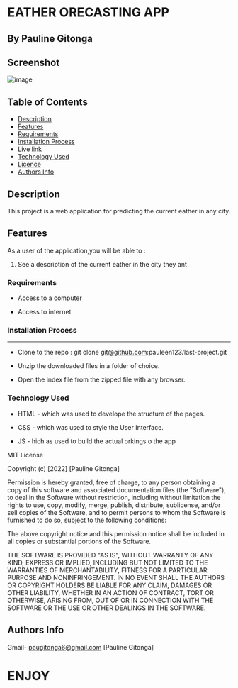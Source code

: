 # EATHER ORECASTING APP

   ## By Pauline Gitonga

## Screenshot
   ![image](./assets/images/screenshot.png)

## Table of Contents

- [Description](#description)
- [Features](#features)
- [Requirements](#requirements)
- [Installation Process](#installation-Process)
- [Live link](#Live-Link)
- [Technology Used](#technology-Used)
- [Licence](#licence)
- [Authors Info](#Authors-info)

## Description

 <p>This project is a web application for predicting the current eather in any city.</p>

## Features

As a user of the application,you will be able to :

1. See a description of the current eather in the city they ant

 ###  Requirements

 * Access to  a computer

 * Access to internet

### Installation Process

 ****  
* Clone to the repo : git clone git@github.com:pauleen123/last-project.git

* Unzip the downloaded files in a folder of choice.

* Open the index file from the zipped file with any browser.

### Technology  Used
* HTML - which was used to develope the structure of the pages.

* CSS - which was used to style the User Interface.

* JS - hich as used to build the actual orkings o the app

MIT License

Copyright (c) [2022] [Pauline Gitonga]

Permission is hereby granted, free of charge, to any person obtaining a copy
of this software and associated documentation files (the "Software"), to deal
in the Software without restriction, including without limitation the rights
to use, copy, modify, merge, publish, distribute, sublicense, and/or sell
copies of the Software, and to permit persons to whom the Software is
furnished to do so, subject to the following conditions:

The above copyright notice and this permission notice shall be included in all
copies or substantial portions of the Software.

THE SOFTWARE IS PROVIDED "AS IS", WITHOUT WARRANTY OF ANY KIND, EXPRESS OR
IMPLIED, INCLUDING BUT NOT LIMITED TO THE WARRANTIES OF MERCHANTABILITY,
FITNESS FOR A PARTICULAR PURPOSE AND NONINFRINGEMENT. IN NO EVENT SHALL THE
AUTHORS OR COPYRIGHT HOLDERS BE LIABLE FOR ANY CLAIM, DAMAGES OR OTHER
LIABILITY, WHETHER IN AN ACTION OF CONTRACT, TORT OR OTHERWISE, ARISING FROM,
OUT OF OR IN CONNECTION WITH THE SOFTWARE OR THE USE OR OTHER DEALINGS IN THE
SOFTWARE.

## Authors Info

Gmail- paugitonga6@gmail.com [Pauline Gitonga]


# ENJOY
